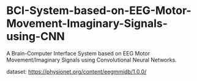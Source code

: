 # BCI-System-based-on-EEG-Motor-Movement-Imaginary-Signals-using-CNN
A Brain-Computer Interface System based on EEG Motor Movement/Imaginary Signals using Convolutional Neural Networks.  
  
dataset: https://physionet.org/content/eegmmidb/1.0.0/
